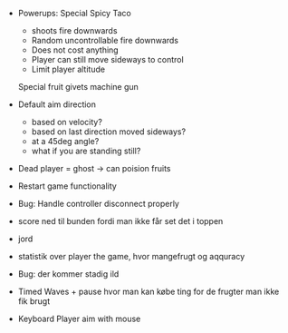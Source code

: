 <!-- Poop stuns -->
<!-- Poop recoil -->

<!-- Can't shoot when stunned -->

<!-- Monkey states -->
  <!-- - Default: 🐵 -->


<!-- Frusterende walking speed, encourager hoppe -->

<!-- Using poop costs 1 food -->

<!-- Shoot cooldown indicator -->
 <!-- - Rectangle above the player getting smaller -->

<!-- Handle player death -->

<!-- End state -->

<!-- Remote scoreboard - Show score above player instead -->

- Powerups:
  Special Spicy Taco
    - shoots fire downwards
    - Random uncontrollable fire downwards
    - Does not cost anything
    - Player can still move sideways to control
    - Limit player altitude

  Special fruit givets machine gun

- Default aim direction
  - based on velocity?
  - based on last direction moved sideways?
  - at a 45deg angle?
  - what if you are standing still?

<!-- Bug: Can exit the sides -->
<!-- Bug: Can get stuck ceiling -->



- Dead player = ghost -> can poision fruits


- Restart game functionality




- Bug: Handle controller disconnect properly

- score ned til bunden fordi man ikke får set det i toppen
- jord
- statistik over player the game, hvor mangefrugt og aqquracy
- Bug: der kommer stadig ild
- Timed Waves + pause hvor man kan købe ting for de frugter man ikke fik brugt
- Keyboard Player aim with mouse
